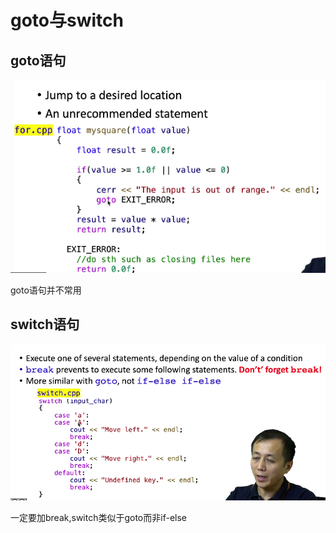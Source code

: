 # goto与switch

## goto语句

![image-20240806105004839](../img/3.5.1.png)

goto语句并不常用

## switch语句

![image-20240806105415871](../img/3.5.2.png)

一定要加break,switch类似于goto而非if-else